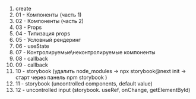 1. create
2. 01 - Компоненты (часть 1)
3. 02 - Компоненты (часть 2)
4. 03 - Props
5. 04 - Типизация props
6. 05 - Условный рендеринг
7. 06 - useState
8. 07 - Контролируемые\неконтролируемые компоненты
9. 08 - callback 
10. 09 - callback
11. 10 - storybook (удалить node_modules -> npx storybook@next init -> старт через панель npm storybook )
12. 11 - storybook (uncontrolled components, default value)
13. 12 - uncontrolled input (storybook. useRef, onChange, getElementById)

